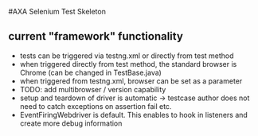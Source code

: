 #AXA Selenium Test Skeleton

## current "framework" functionality

- tests can be triggered via testng.xml or directly from test method 
- when triggered directly from test method, the standard browser is Chrome (can be changed in TestBase.java)
- when triggered from testng.xml, browser can be set as a parameter 
- TODO: add multibrowser / version capability 
- setup and teardown of driver is automatic -> testcase author does not need to catch exceptions on assertion fail etc. 
- EventFiringWebdriver is default. This enables to hook in listeners and create more debug information

 



